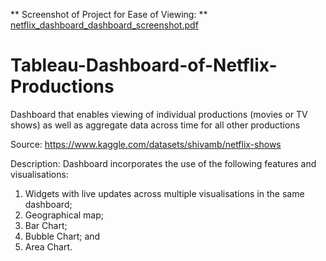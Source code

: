 ** Screenshot of Project for Ease of Viewing: **
[netflix_dashboard_dashboard_screenshot.pdf](https://github.com/hongvictor2024/Tableau-Dashboard-of-Netflix-Productions/files/14258962/netflix_dashboard_dashboard_screenshot.pdf)

# Tableau-Dashboard-of-Netflix-Productions
 Dashboard that enables viewing of individual productions (movies or TV shows) as well as aggregate data across time for all other productions

Source:
https://www.kaggle.com/datasets/shivamb/netflix-shows

Description:
Dashboard incorporates the use of the following features and visualisations:
1. Widgets with live updates across multiple visualisations in the same dashboard;
2. Geographical map;
3. Bar Chart;
4. Bubble Chart; and
5. Area Chart.
